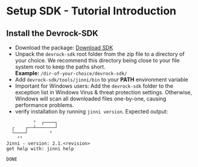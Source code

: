 # Setup SDK - Tutorial Introduction

## Install the Devrock-SDK
  - Download the package: [Download SDK](https://api.hiconic-os.org/download-sdk.php)
  - Unpack the `devrock-sdk` root folder from the zip file to a directory of your choice. We recommend this directory being close to your file system root to keep the paths short.<br/>
  **Example:** `/dir-of-your-choice/devrock-sdk/`
  - Add `devrock-sdk/tools/jinni/bin` to your **PATH** environment variable
  - Important for Windows users: Add the `devrock-sdk` folder to the exception list in Windows Virus & threat protection settings. Otherwise, Windows will scan all downloaded files one-by-one, causing performance problems. 
  - verify installation by running `jinni version`. Expected output:
  
  ```plain
            °  ┌────┐
    ┌    ┌──┴───────┘
    └────┘        °
      °°
  Jinni - version: 2.1.<revision>
  get help with: jinni help
  
  DONE
  ```
